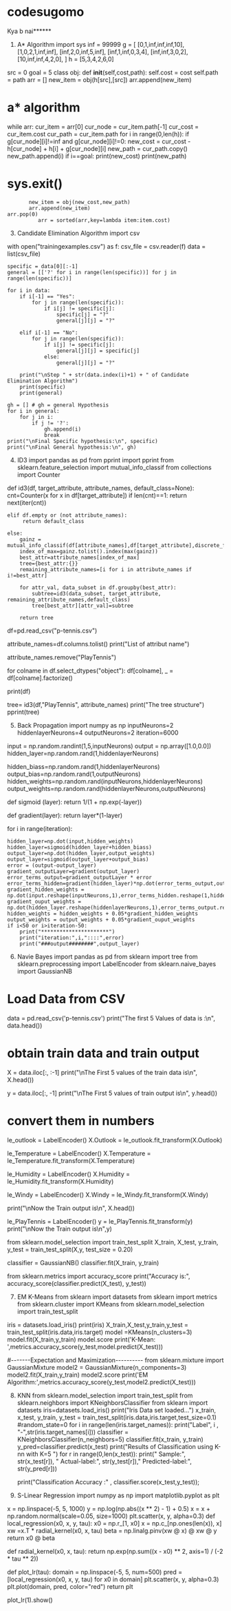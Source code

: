 # codesugomo
Kya b nai******

1. A* Algorithm
import sys
inf = 99999
g = [
     [0,1,inf,inf,inf,10],
     [1,0,2,1,inf,inf],
     [inf,2,0,inf,5,inf],
     [inf,1,inf,0,3,4],
     [inf,inf,3,0,2],
     [10,inf,inf,4,2,0],
   ]
h = [5,3,4,2,6,0]

src = 0
goal = 5
class obj:
    def __init__(self,cost,path):
        self.cost = cost
        self.path = path
arr = []
new_item = obj(h[src],[src])
arr.append(new_item)   
# a* algorithm
while arr:
    cur_item = arr[0]
    cur_node = cur_item.path[-1] 
    cur_cost = cur_item.cost
    cur_path = cur_item.path
    for i in range(0,len(h)):
        if g[cur_node][i]!=inf and g[cur_node][i]!=0:
           new_cost = cur_cost - h[cur_node] + h[i] + g[cur_node][i]
           new_path = cur_path.copy()
           new_path.append(i)
           if i==goal:
               print(new_cost)
               print(new_path)
#              sys.exit()
           new_item = obj(new_cost,new_path)
           arr.append(new_item)
    arr.pop(0)
              arr = sorted(arr,key=lambda item:item.cost)

3. Candidate Elimination Algorithm
import csv

with open("trainingexamples.csv") as f:
    csv_file = csv.reader(f)
    data = list(csv_file)

    specific = data[0][:-1]
    general = [['?' for i in range(len(specific))] for j in range(len(specific))]

    for i in data:
        if i[-1] == "Yes":
            for j in range(len(specific)):
                if i[j] != specific[j]:
                    specific[j] = "?"
                    general[j][j] = "?"

        elif i[-1] == "No":
            for j in range(len(specific)):
                if i[j] != specific[j]:
                    general[j][j] = specific[j]
                else:
                    general[j][j] = "?"

        print("\nStep " + str(data.index(i)+1) + " of Candidate Elimination Algorithm")
        print(specific)
        print(general)

    gh = [] # gh = general Hypothesis
    for i in general:
        for j in i:
            if j != '?':
                gh.append(i)
                break
    print("\nFinal Specific hypothesis:\n", specific)
    print("\nFinal General hypothesis:\n", gh)







4. ID3
import pandas as pd
from pprint import pprint
from sklearn.feature_selection import mutual_info_classif
from collections import Counter

def id3(df, target_attribute, attribute_names, default_class=None):
    cnt=Counter(x for x in df[target_attribute])
    if len(cnt)==1:
        return next(iter(cnt))
    
    elif df.empty or (not attribute_names):
         return default_class

    else:
        gainz = mutual_info_classif(df[attribute_names],df[target_attribute],discrete_features=True)
        index_of_max=gainz.tolist().index(max(gainz))
        best_attr=attribute_names[index_of_max]
        tree={best_attr:{}}
        remaining_attribute_names=[i for i in attribute_names if i!=best_attr]
        
        for attr_val, data_subset in df.groupby(best_attr):
            subtree=id3(data_subset, target_attribute, remaining_attribute_names,default_class)
            tree[best_attr][attr_val]=subtree
        
        return tree
    

df=pd.read_csv("p-tennis.csv")

attribute_names=df.columns.tolist()
print("List of attribut name")

attribute_names.remove("PlayTennis")

for colname in df.select_dtypes("object"):
    df[colname], _ = df[colname].factorize()
    
print(df)

tree= id3(df,"PlayTennis", attribute_names)
print("The tree structure")
pprint(tree)

5. Back Propagation
import numpy as np
inputNeurons=2 
hiddenlayerNeurons=4 
outputNeurons=2 
iteration=6000

input = np.random.randint(1,5,inputNeurons) 
output = np.array([1.0,0.0]) 
hidden_layer=np.random.rand(1,hiddenlayerNeurons)

hidden_biass=np.random.rand(1,hiddenlayerNeurons) 
output_bias=np.random.rand(1,outputNeurons) 
hidden_weights=np.random.rand(inputNeurons,hiddenlayerNeurons) 
output_weights=np.random.rand(hiddenlayerNeurons,outputNeurons)

def sigmoid (layer):
    return 1/(1 + np.exp(-layer))

def gradient(layer): 
    return layer*(1-layer)

for i in range(iteration):

    hidden_layer=np.dot(input,hidden_weights) 
    hidden_layer=sigmoid(hidden_layer+hidden_biass)
    output_layer=np.dot(hidden_layer,output_weights) 
    output_layer=sigmoid(output_layer+output_bias)
    error = (output-output_layer) 
    gradient_outputLayer=gradient(output_layer)
    error_terms_output=gradient_outputLayer * error 
    error_terms_hidden=gradient(hidden_layer)*np.dot(error_terms_output,output_weights.T)
    gradient_hidden_weights = np.dot(input.reshape(inputNeurons,1),error_terms_hidden.reshape(1,hiddenlayerNeurons))
    gradient_ouput_weights = np.dot(hidden_layer.reshape(hiddenlayerNeurons,1),error_terms_output.reshape(1,outputNeurons))
    hidden_weights = hidden_weights + 0.05*gradient_hidden_weights 
    output_weights = output_weights + 0.05*gradient_ouput_weights 
    if i<50 or i>iteration-50:
        print("**********************") 
        print("iteration:",i,"::::",error) 
        print("###output########",output_layer)
6. Navie Bayes
import pandas as pd
from sklearn import tree
from sklearn.preprocessing import LabelEncoder
from sklearn.naive_bayes import GaussianNB

# Load Data from CSV
data = pd.read_csv('p-tennis.csv')
print("The first 5 Values of data is :\n", data.head())

# obtain train data and train output
X = data.iloc[:, :-1]
print("\nThe First 5 values of the train data is\n", X.head())

y = data.iloc[:, -1]
print("\nThe First 5 values of train output is\n", y.head())

# convert them in numbers
le_outlook = LabelEncoder()
X.Outlook = le_outlook.fit_transform(X.Outlook)

le_Temperature = LabelEncoder()
X.Temperature = le_Temperature.fit_transform(X.Temperature)

le_Humidity = LabelEncoder()
X.Humidity = le_Humidity.fit_transform(X.Humidity)

le_Windy = LabelEncoder()
X.Windy = le_Windy.fit_transform(X.Windy)

print("\nNow the Train output is\n", X.head())

le_PlayTennis = LabelEncoder()
y = le_PlayTennis.fit_transform(y)
print("\nNow the Train output is\n",y)

from sklearn.model_selection import train_test_split
X_train, X_test, y_train, y_test = train_test_split(X,y, test_size = 0.20)

classifier = GaussianNB()
classifier.fit(X_train, y_train)

from sklearn.metrics import accuracy_score
print("Accuracy is:", accuracy_score(classifier.predict(X_test), y_test))



7. EM K-Means
from sklearn import datasets 
from sklearn import metrics
from sklearn.cluster import KMeans
from sklearn.model_selection import train_test_split

iris = datasets.load_iris() 
print(iris)
X_train,X_test,y_train,y_test = train_test_split(iris.data,iris.target) 
model =KMeans(n_clusters=3)
model.fit(X_train,y_train) 
model.score
print('K-Mean: ',metrics.accuracy_score(y_test,model.predict(X_test)))

#-------Expectation and Maximization----------
from sklearn.mixture import GaussianMixture 
model2 = GaussianMixture(n_components=3) 
model2.fit(X_train,y_train)
model2.score
print('EM Algorithm:',metrics.accuracy_score(y_test,model2.predict(X_test)))

8. KNN
from sklearn.model_selection import train_test_split 
from sklearn.neighbors import KNeighborsClassifier 
from sklearn import datasets
iris=datasets.load_iris() 
print("Iris Data set loaded...")
x_train, x_test, y_train, y_test = train_test_split(iris.data,iris.target,test_size=0.1)
#random_state=0
for i in range(len(iris.target_names)):
    print("Label", i , "-",str(iris.target_names[i]))
classifier = KNeighborsClassifier(n_neighbors=5)
classifier.fit(x_train, y_train)
y_pred=classifier.predict(x_test)
print("Results of Classification using K-nn with K=5 ") 
for r in range(0,len(x_test)):
    print(" Sample:", str(x_test[r]), " Actual-label:", str(y_test[r])," Predicted-label:", str(y_pred[r]))

    print("Classification Accuracy :" , classifier.score(x_test,y_test));


9. S-Linear Regression
import numpy as np
import matplotlib.pyplot as plt

x = np.linspace(-5, 5, 1000)
y = np.log(np.abs((x ** 2) - 1) + 0.5)
x = x + np.random.normal(scale=0.05, size=1000) 
plt.scatter(x, y, alpha=0.3)
def local_regression(x0, x, y, tau): 
    x0 = np.r_[1, x0]
    x = np.c_[np.ones(len(x)), x]
    xw =x.T * radial_kernel(x0, x, tau) 
    beta = np.linalg.pinv(xw @ x) @ xw @ y 
    return x0 @ beta


def radial_kernel(x0, x, tau):
    return np.exp(np.sum((x - x0) ** 2, axis=1) / (-2 * tau ** 2))


def plot_lr(tau):
    domain = np.linspace(-5, 5, num=500)
    pred = [local_regression(x0, x, y, tau) for x0 in domain] 
    plt.scatter(x, y, alpha=0.3)
    plt.plot(domain, pred, color="red") 
    return plt


plot_lr(1).show()
